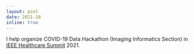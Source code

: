 ```yaml
---
layout: post
date: 2021-10
inline: true
---
```


I help organize COVID-19 Data Hackathon (Imaging Informatics Section) in [IEEE Healthcare Summit](https://healthcaresummit.ieee.org/) 2021.
